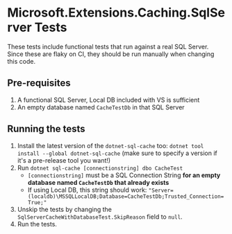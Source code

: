 # Microsoft.Extensions.Caching.SqlServer Tests

These tests include functional tests that run against a real SQL Server. Since these are flaky on CI, they should be run manually when changing this code.

## Pre-requisites

1. A functional SQL Server, Local DB included with VS is sufficient
1. An empty database named `CacheTestDb` in that SQL Server

## Running the tests

1. Install the latest version of the `dotnet-sql-cache` too: `dotnet tool install --global dotnet-sql-cache` (make sure to specify a version if it's a pre-release tool you want!)
1. Run `dotnet sql-cache [connectionstring] dbo CacheTest`
    * `[connectionstring]` must be a SQL Connection String **for an empty database named `CacheTestDb` that already exists**
    * If using Local DB, this string should work: `"Server=(localdb)\MSSQLLocalDB;Database=CacheTestDb;Trusted_Connection=True;"`
1. Unskip the tests by changing the `SqlServerCacheWithDatabaseTest.SkipReason` field to `null`.
1. Run the tests.